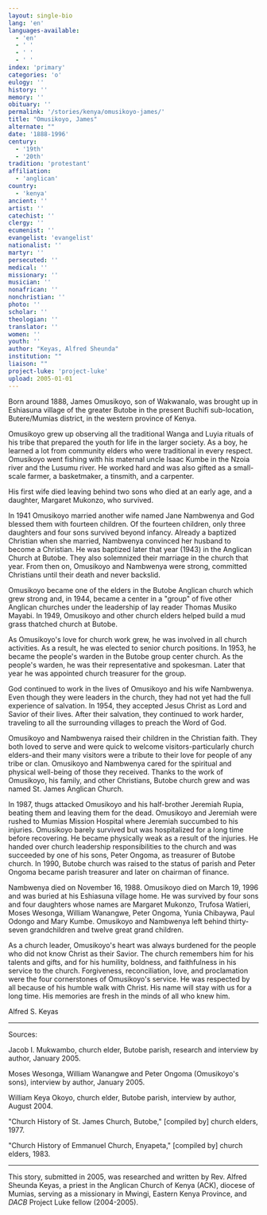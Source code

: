 ```yaml
---
layout: single-bio
lang: 'en'
languages-available:
  - 'en'
  - ' '
  - ' '
  - ' '
index: 'primary'
categories: 'o'
eulogy: ''
history: ''
memory: ''
obituary: ''
permalink: '/stories/kenya/omusikoyo-james/'
title: "Omusikoyo, James"
alternate: ""
date: '1888-1996'
century:
  - '19th'
  - '20th'
tradition: 'protestant'
affiliation:
  - 'anglican'
country:
  - 'kenya'
ancient: ''
artist: ''
catechist: ''
clergy: ''
ecumenist: ''
evangelist: 'evangelist'
nationalist: ''
martyr: ''
persecuted: ''
medical: ''
missionary: ''
musician: ''
nonafrican: ''
nonchristian: ''
photo: ''
scholar: ''
theologian: ''
translator: ''
women: ''
youth: ''
author: "Keyas, Alfred Sheunda"
institution: ""
liaison: ""
project-luke: 'project-luke'
upload: 2005-01-01
---
```




Born around 1888, James Omusikoyo, son of Wakwanalo, was brought up in Eshiasuna village of the greater Butobe in the present Buchifi sub-location, Butere/Mumias district, in the western province of Kenya.

Omusikoyo grew up observing all the traditional Wanga and Luyia rituals of his tribe that prepared the youth for life in the larger society. As a boy, he learned a lot from community elders who were traditional in every respect. Omusikoyo went fishing with his maternal uncle Isaac Kumbe in the Nzoia river and the Lusumu river. He worked hard and was also gifted as a small-scale
farmer, a basketmaker, a tinsmith, and a carpenter.

His first wife died leaving behind two sons who died at an early age, and a daughter, Margaret Mukonzo, who survived.

In 1941 Omusikoyo married another wife named Jane Nambwenya and God blessed them with fourteen children. Of the fourteen children, only three daughters and four sons survived beyond infancy. Already a baptized Christian when she married, Nambwenya convinced her husband to become a Christian. He was baptized later that year (1943) in the Anglican Church at Butobe. They also solemnized their marriage in the church that year. From then on, Omusikoyo and Nambwenya were strong, committed Christians until their death and never backslid.

Omusikoyo became one of the elders in the Butobe Anglican church which grew strong and, in 1944, became a center  in a "group" of five other Anglican churches under the leadership of lay reader Thomas Musiko Mayabi. In 1949, Omusikoyo and other church elders helped build a mud grass thatched church at Butobe.

As Omusikoyo's love for church work grew, he was involved in all church activities. As a result, he was elected to senior church positions. In 1953, he became the people's warden in the Butobe group center church. As the people's warden, he was their representative and spokesman. Later that year he was appointed church treasurer for the group.

God continued to work in the lives of Omusikoyo and his wife Nambwenya. Even though they were leaders in the church, they had not yet had the full experience of salvation. In 1954, they accepted Jesus Christ as Lord and Savior of their lives. After their salvation, they continued to work harder, traveling to all the surrounding villages to preach the Word of God.

Omusikoyo and Nambwenya raised their children in the Christian faith. They both loved to serve and were quick to welcome visitors-particularly church elders-and their many visitors were a tribute to their love for people of any tribe or clan. Omusikoyo and Nambwenya cared for the spiritual and physical well-being of those they received. Thanks to the work of Omusikoyo, his family, and other Christians, Butobe church grew and was named St. James Anglican Church.

In 1987, thugs attacked Omusikoyo and his half-brother Jeremiah Rupia, beating them and leaving them for the dead. Omusikoyo and Jeremiah were rushed to Mumias Mission Hospital where Jeremiah succumbed to his injuries. Omusikoyo barely survived but was hospitalized for a long time before recovering. He became physically weak as a result of the injuries. He handed over church leadership responsibilities to the church and was succeeded by one of his sons, Peter Ongoma, as treasurer of Butobe church. In 1990, Butobe church was raised to the status of parish and Peter Ongoma became parish treasurer and later on chairman of finance.

Nambwenya died on November 16, 1988. Omusikoyo died on March 19, 1996 and was buried at his Eshiasuna village home. He was survived by four sons and four daughters whose names are Margaret Mukonzo, Trufosa Watieri, Moses Wesonga, William Wanangwe, Peter Ongoma, Yunia Chibaywa, Paul Odongo and Mary Kumbe. Omusikoyo and Nambwenya left behind thirty-seven grandchildren and twelve great grand children.

As a church leader, Omusikoyo's heart was always burdened for the people who did not know Christ as their Savior. The church remembers him for his talents and gifts, and for his humility, boldness, and faithfulness in his service to the church. Forgiveness, reconciliation, love, and proclamation were the four cornerstones of Omusikoyo's service. He was respected by all because of his humble walk with Christ. His name will stay with us for a long time. His memories are fresh in the minds of all who knew him.

Alfred S. Keyas

---

Sources:

Jacob I. Mukwambo, church elder, Butobe parish, research and interview by author, January 2005.

Moses Wesonga, William Wanangwe and Peter Ongoma (Omusikoyo's sons), interview by author, January 2005.

William Keya Okoyo, church elder, Butobe parish, interview by author, August 2004.

"Church History of St. James Church, Butobe," [compiled by] church elders, 1977.

"Church History of Emmanuel Church, Enyapeta," [compiled by] church elders, 1983.

---

This story, submitted in 2005, was researched and written by Rev. Alfred Sheunda Keyas, a priest in the Anglican Church of Kenya (ACK), diocese of Mumias, serving as a missionary in Mwingi, Eastern Kenya Province, and *DACB* Project Luke fellow (2004-2005).
